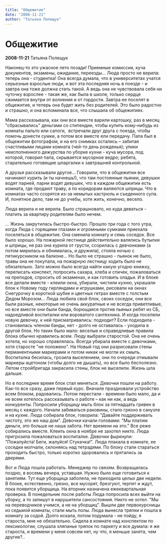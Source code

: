 ```yaml
---
title: "Общежитие"
date: "2008-11-21"
author: "Татьяна Полещук"
---
```


# Общежитие

**2008-11-21** Татьяна Полещук

Наконец-то это ужасное лето позади! Приемные комиссии, куча документов, экзамены, ожидание, переезды... Люда просто не верила: теперь она - студентка! Она всегда думала, что в университетах учатся серьезные взрослые люди, и вот эта последняя ночь в поезде - и завтра она тоже должна стать такой. А ведь она не чувствовала себя ни чуточку взрослее - такая же, как была в школе, только сердце сжимается внутри от волнения и от гордости. Завтра ее поселят в общежитие, и теперь она будет жить без родителей. Это было радостно и страшно, и она вспоминала все, что слышала об общежитиях.

Мама рассказывала, как они все вместе варили картошку, раз в месяц "сбрасывались" деньгами со стипендии, чтобы купить кому-нибудь из комнаты пальто или сапоги,  встречали друг друга с поезда, чтобы помочь донести сумки, а потом все вместе ели передачу. Папа был в общежитии фотографом, и на его снимках остались – забитая счастливыми лицами комната (чей-то день рожденья); улики неисполненного дежурства по уборке кухни - куча мусора, под которой, говорил папа, скрывается мусорное ведро; ребята, старательно готовящие шпаргалки к завтрашней контрольной.

А друзья рассказывали другое… Говорили, что в общежитии все начинают курить (и ты начнешь!), что там постоянные пьянки, девушки водят парней, парни водят девушек, что в каждом общежитии есть комната, где продают траву, а по коридорам валяются шприцы. Что в комнатах часто ссорятся из-за немытых кастрюль и съеденного супа. И, понятное дело, там не до учебы, хотя жить, конечно, весело.

Люда верила и не верила. Было страшновато, но куда деваться - платить за квартиру родителям было нечем.

... Жизнь закрутилась быстро-быстро. Прошло три года с того утра, когда Люда с горящими глазами и огромными сумками приехала  поселяться в общежитие. Она сменила комнату и семь соседок. Все было хорошо. На пожарной лестнице действительно валялись бутылки и шприцы, не раз она курила от грусти, ссорилась с девчонками (а потом мирилась и обнималась, и дружила), стояла ночью с пятикурсником на балконе... Но было не страшно - пьянок не было, травы она не покупала, на пожарную лестницу ходить было не обязательно. Зато можно было всегда найти какую угодно книжку, переписать конспект, попросить сахара, хлеба и спичек, пожаловаться на преподов, спросить об экзаменах, и как готовить оладьи. И в блоке все делали вместе - клеили окна, убирали, чистили кухню, украшали блок к Новому году гирляндами и игрушками, рисовали на окнах Снегурочку в короткой шубке и цветных гетрах вместе с толстым Дедом Морозом... Люда любила свой блок, своих соседок, они все были разные, некоторые не очень аккуратные и не всегда приветливые, но все вместе они были банда, борющаяся против пьяных ребят из СБ, надоедливой воспиталки или вороватого сантехника. И когда поселяли новую девочку, к ней присматривались: подходит? Если подходила - становилась членом банды, нет - долго не оставалась - уходила в другой блок. Но таких было мало: веселые и справедливые правила блока обычно нравились всем. Люду выбрали старостой. Она не очень хотела, но хорошо справлялась. Всегда убирала вместе с девочками, хотя старосте "не положено". На Новый год они разрисовали стены перманентными маркерами и потом никак не могли их смыть. Воспиталка бесилась, грозила выселением, они по очереди отмывали маркеры ацетоном (чтобы долго не дышать), но все было бесполезно. Летом стройбригада закрасила стены, блок не выселили. Жизнь шла дальше.

Но в последнее время блок стал меняться. Девочки пошли на работу. Как-то все сразу, даже первый курс. Вначале праздновали устройство всем блоком, радовались. Потом перестали - времени было мало, да и не всем хотелось рассказывать о работе – как ни как, а ведь конкуренты. Попросили уборщицу мыть блок за пятнадцать гривен в месяц с каждого. Начали забиваться раковины, стало грязно в санузле и на кухне. Люда собирала блок, говорила: "Давайте поддерживать чистоту, это же наш дом". Девочки качали головами: "Мы платим деньги, это больше не наша забота. Нет времени на это." Все реже собирались вместе. Клеить окна в ноябре не захотел никто. Люда пригрозила пожаловаться воспиталке. Девочки фыркнули: "Пожалуйста! Беги, жалуйся! Стукачка!". Люда плакала в комнате, ее соседки молчали, склоняясь над тетрадями. По блоку стали стараться проходить быстро, только коротко здоровались и прятались за дверями.

Вот и Люда пошла работать. Менеджер по связям. Возвращалась поздно, в восемь вечера, уставшая. Нужно было еще готовиться к занятиям. Тут еще уборщица заболела, не приходила целых две недели. В блоке, естественно, грязно, все мусорят, брезгуют, терпят и ждут, пока появится уборщица. На вторник назначена ежеквартальная проверка. В понедельник после работы Люда попросила всех выйти на уборку, а то запишут в нарушители сансостояния. Никто не хотел. "Мы на переводчиков учимся, а не на уборщиц". Вышли две первокурсницы из седьмой комнаты, стали мыть полы. Люда вынесла тряпки и пошла в комнату за содой. Долго искала, потом подумала - не пойду, я староста, мне не обязательно. Сидела в комнате над конспектом по лексикологии, слушала хляпанье тряпок по паркету и все думала: я же староста, и времени у меня совсем нет, ну что, я меньше занята, чем другие?..